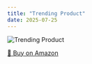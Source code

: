 ```yaml
---
title: "Trending Product"
date: 2025-07-25
---
```


<img src="" alt="Trending Product" style="max-width:100%;"/>

[🛒 Buy on Amazon](?tag=dineshtechblo-21)